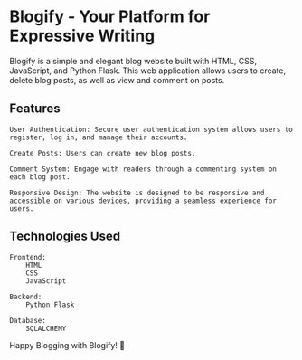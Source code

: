 # Blogify - Your Platform for Expressive Writing

Blogify is a simple and elegant blog website built with HTML, CSS, JavaScript, and Python Flask. This web application allows users to create, delete blog posts, as well as view and comment on posts.

## Features

    User Authentication: Secure user authentication system allows users to register, log in, and manage their accounts.

    Create Posts: Users can create new blog posts.

    Comment System: Engage with readers through a commenting system on each blog post.

    Responsive Design: The website is designed to be responsive and accessible on various devices, providing a seamless experience for users.

## Technologies Used

    Frontend:
        HTML
        CSS
        JavaScript

    Backend:
        Python Flask

    Database:
        SQLALCHEMY


Happy Blogging with Blogify! 🚀